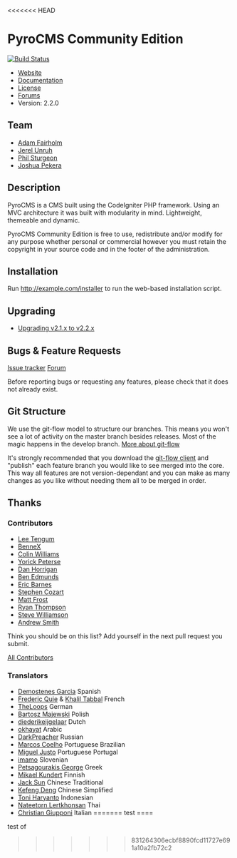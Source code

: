 <<<<<<< HEAD
# PyroCMS Community Edition

[![Build Status](https://secure.travis-ci.org/pyrocms/pyrocms.png?branch=2.2/develop)](https://travis-ci.org/pyrocms/pyrocms)

* [Website](https://www.pyrocms.com/)
* [Documentation](https://www.pyrocms.com/documentation)
* [License](http://pyrocms.com/legal/license)
* [Forums](http://forum.pyrocms.com)
* Version: 2.2.0

## Team

* [Adam Fairholm](http://adamfairholm.com/)
* [Jerel Unruh](http://jerel.co/)
* [Phil Sturgeon](http://philsturgeon.co.uk/)
* [Joshua Pekera](http://joshuapekera.com/)

## Description

PyroCMS is a CMS built using the CodeIgniter PHP framework. Using an MVC architecture
it was built with modularity in mind. Lightweight, themeable and dynamic.

PyroCMS Community Edition is free to use, redistribute and/or modify for any purpose whether personal or commercial however you must retain the copyright in your source code and in the footer of the administration.

## Installation

Run http://example.com/installer to run the web-based installation script.

## Upgrading

* [Upgrading v2.1.x to v2.2.x](http://docs.pyrocms.com/2.2/manual/setup/upgrade-guides/upgrade-2-1-to-2-2-0)

## Bugs & Feature Requests

[Issue tracker](http://github.com/pyrocms/pyrocms/issues)
[Forum](http://forum.pyrocms.com)

Before reporting bugs or requesting any features, please check that it does not already exist.

## Git Structure

We use the git-flow model to structure our branches. This means you won't see a lot of activity on the master branch besides releases.
Most of the magic happens in the develop branch.
[More about git-flow](http://nvie.com/posts/a-successful-git-branching-model/)

It's strongly recommended that you download the [git-flow client](https://github.com/nvie/gitflow) and "publish" each feature branch you would like to see merged into the core. This way all features are not version-dependant and you can make as many changes as you like without needing them all to be merged in order.

## Thanks

### Contributors

* [Lee Tengum](http://twitter.com/thatleeguy)
* [BenneX](http://github.com/BenneX)
* [Colin Williams](http://williamsconcepts.com/)
* [Yorick Peterse](http://www.yorickpeterse.com/)
* [Dan Horrigan](http://dhorrigan.com/)
* [Ben Edmunds](http://benedmunds.com/)
* [Eric Barnes](http://ericlbarnes.com/)
* [Stephen Cozart](http://twitter.com/stephencozart)
* [Matt Frost](http://shortwhitebaldguy.com)
* [Ryan Thompson](http://aiwebsystems.com)
* [Steve Williamson](http://sjdub.com)
* [Andrew Smith](http://silentworks.co.uk)

Think you should be on this list? Add yourself in the next pull request you submit.

[All Contributors](https://github.com/pyrocms/pyrocms/contributors)

### Translators

* [Demostenes Garcia](http://www.demogar.com/) Spanish
* [Frederic Quie](http://www.bleekom.org/) & [Khalil Tabbal](http://www.khalil-tabbal.com) French
* [TheLoops](http://codeigniter.com/forums/member/62232/) German
* [Bartosz Majewski](http://404design.pl/) Polish
* [diederikeijgelaar](http://github.com/diederikeijgelaar) Dutch
* [okhayat](http://webymaster.com/) Arabic
* [DarkPreacher](http://darklab.ru) Russian
* [Marcos Coelho](http://marcoscoelho.com/) Portuguese Brazilian
* [Miguel Justo](http://migueljusto.net/) Portuguese Portugal
* [imamo](http://www.imamo.si/) Slovenian
* [Petsagourakis George](https://github.com/petsagouris) Greek
* [Mikael Kundert](https://github.com/mikaelkundert) Finnish
* [Jack Sun](http://www.omatic.com.tw/) Chinese Traditional
* [Kefeng Deng](http://www.51any.com/) Chinese Simplified
* [Toni Haryanto](http://toniharyanto.cs.upi.edu/) Indonesian
* [Nateetorn Lertkhonsan](http://twitter.com/ikwannnnn) Thai
* [Christian Giupponi](https://github.com/ChristianGiupponi) Italian
=======
test
====

test of 
>>>>>>> 831264306ecbf8890fcd11727e691a10a2fb72c2
